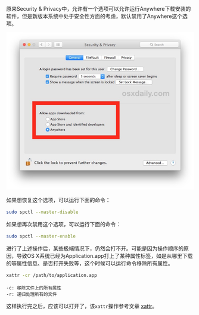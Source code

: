 原来Security & Privacy中，允许有一个选项可以允许运行Anywhere下载安装的软件，但是新版本系统中处于安全性方面的考虑，默认禁用了Anywhere这个选项。

![run anywhere missing](assets/gatekeeper-allow-apps-anywhere-macos-2.jpg)



如果想恢复这个选项，可以运行下面的命令：


```bash
sudo spctl --master-disable
```



如果想再次禁用这个选项，可以运行下面的命令：

```bash
sudo spctl --master-enable
```



进行了上述操作后，某些极端情况下，仍然会打不开。可能是因为操作顺序的原因，导致OS X系统已经为Application.app打上了某种属性标签，如是从哪里下载的等属性信息、是否打开失败等，这个时候可以运行命令移除所有属性。

```bash
xattr -cr /path/to/application.app

-c: 移除文件上的所有属性
-r: 递归处理所有的文件
```

这样执行完之后，应该可以打开了，该`xattr`操作参考文章 [xattr](http://osxdaily.com/2019/02/13/fix-app-damaged-cant-be-opened-trash-error-mac/)。